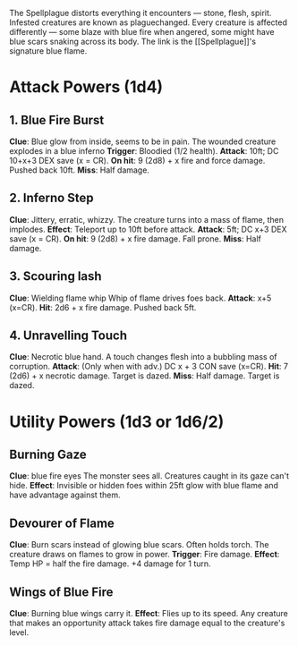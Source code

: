 The Spellplague distorts everything it encounters — stone, flesh, spirit. Infested creatures are known as plaguechanged. Every creature is affected differently — some blaze with blue fire when angered, some might have blue scars snaking across its body. The link is the [[Spellplague]]'s signature blue flame.
# Attack Powers (1d4)
## 1. Blue Fire Burst
**Clue**: Blue glow from inside, seems to be in pain.
The wounded creature explodes in a blue inferno
**Trigger**: Bloodied (1/2 health).
**Attack**: 10ft; DC 10+x+3 DEX save (x = CR).
**On hit**: 9 (2d8) + x fire and force damage. Pushed back 10ft.
**Miss**: Half damage.
## 2. Inferno Step
**Clue**: Jittery, erratic, whizzy.
The creature turns into a mass of flame, then implodes.
**Effect**: Teleport up to 10ft before attack.
**Attack**: 5ft; DC x+3 DEX save (x = CR).
**On hit**: 9 (2d8) + x fire damage. Fall prone.
**Miss**: Half damage.
## 3. Scouring lash
**Clue**: Wielding flame whip
Whip of flame drives foes back.
**Attack**: x+5 (x=CR).
**Hit**: 2d6 + x fire damage. Pushed back 5ft.
## 4. Unravelling Touch
**Clue**: Necrotic blue hand.
A touch changes flesh into a bubbling mass of corruption.
**Attack**: (Only when with adv.) DC x + 3 CON save (x=CR).
**Hit**: 7 (2d6) + x necrotic damage. Target is dazed.
**Miss**: Half damage. Target is dazed.

# Utility Powers (1d3 or 1d6/2)
## Burning Gaze
**Clue**: blue fire eyes
The monster sees all. Creatures caught in its gaze can't hide.
**Effect**: Invisible or hidden foes within 25ft glow with blue flame and have advantage against them.
## Devourer of Flame
**Clue**: Burn scars instead of glowing blue scars. Often holds torch.
The creature draws on flames to grow in power.
**Trigger**: Fire damage.
**Effect**: Temp HP = half the fire damage. +4 damage for 1 turn.
## Wings of Blue Fire
**Clue**: Burning blue wings carry it.
**Effect**: Flies up to its speed. Any creature that makes an opportunity attack takes fire damage equal to the creature's level.

